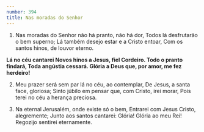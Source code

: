 ```yaml
---
number: 394
title: Nas moradas do Senhor
---
```


1. Nas moradas do Senhor não há pranto, não há dor,
  Todos lá desfrutarão o bem superno;
  Lá também desejo estar e a Cristo entoar,
  Com os santos hinos, de louvor eterno.

  __Lá no céu cantarei
  Novos hinos a Jesus, fiel Cordeiro.
  Todo o pranto findará, Toda angústia cessará.
  Glória a Deus que, por amor, me fez herdeiro!__

2. Meu prazer será sem par lá no céu, ao contemplar,
  De Jesus, a santa face, gloriosa;
  Sinto júbilo em pensar que, com Cristo, irei morar,
  Pois terei no céu a herança preciosa.

3. Na eternal Jerusalém, onde existe só o bem,
  Entrarei com Jesus Cristo, alegremente;
  Junto aos santos cantarei: Glória! Glória ao meu Rei!
  Regozijo sentirei eternamente.
